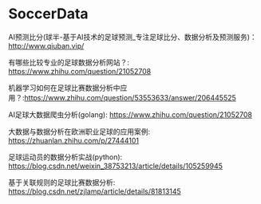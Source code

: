 # SoccerData

AI预测比分(球半-基于AI技术的足球预测_专注足球比分、数据分析及预测服务)：http://www.qiuban.vip/

有哪些比较专业的足球数据分析网站？: https://www.zhihu.com/question/21052708

机器学习如何在足球比赛数据分析中应用？:https://www.zhihu.com/question/53553633/answer/206445525

AI足球大数据爬虫分析(golang): https://www.zhihu.com/question/21052708

大数据与数据分析在欧洲职业足球的应用案例: https://zhuanlan.zhihu.com/p/27444101

足球运动员的数据分析实战(python): https://blog.csdn.net/weixin_38753213/article/details/105259945

基于关联规则的足球比赛数据分析: https://blog.csdn.net/zjlamp/article/details/81813145
